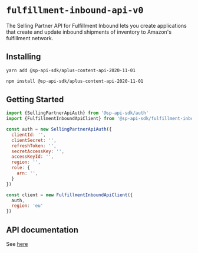 # `fulfillment-inbound-api-v0`

The Selling Partner API for Fulfillment Inbound lets you create applications that create and update inbound shipments of inventory to Amazon&#39;s fulfillment network.

## Installing

```sh
yarn add @sp-api-sdk/aplus-content-api-2020-11-01
```

```sh
npm install @sp-api-sdk/aplus-content-api-2020-11-01
```

## Getting Started

```javascript
import {SellingPartnerApiAuth} from '@sp-api-sdk/auth'
import {FulfillmentInboundApiClient} from '@sp-api-sdk/fulfillment-inbound-api-v0'

const auth = new SellingPartnerApiAuth({
  clientId: '',
  clientSecret: '',
  refreshToken: '',
  secretAccessKey: '',
  accessKeyId: '',
  region: '',
  role: {
    arn: '',
  }
})

const client = new FulfillmentInboundApiClient({
  auth,
  region: 'eu'
})
```

## API documentation

See [here](https://github.com/amzn/selling-partner-api-docs/tree/main/references/fulfillment-inbound-api/fulfillmentInboundV0.md)
